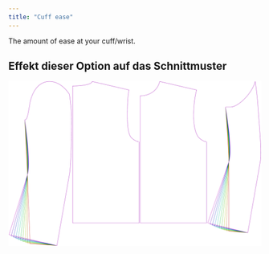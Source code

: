 ```yaml
---
title: "Cuff ease"
---
```


The amount of ease at your cuff/wrist.

## Effekt dieser Option auf das Schnittmuster

![This image shows the effect of this option by superimposing several variants that have a different value for this option](bent_cuffease_sample.svg "Effect of this option on the pattern")
